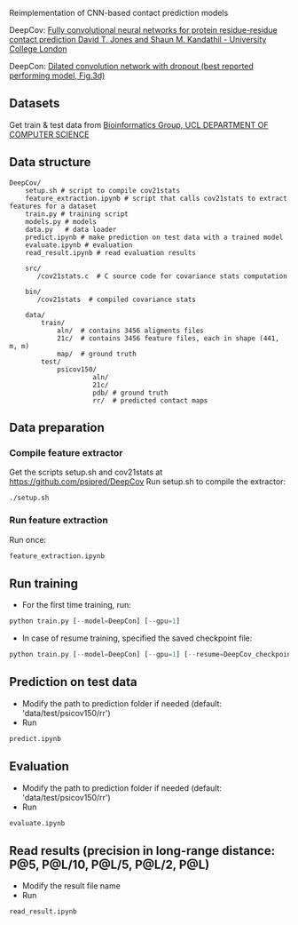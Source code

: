 Reimplementation of CNN-based contact prediction models

DeepCov:
[Fully convolutional neural networks for protein residue-residue contact prediction
David T. Jones and Shaun M. Kandathil - University College London](https://github.com/psipred/DeepCov)

DeepCon:
[Dilated convolution network with dropout (best reported performing model, Fig.3d)](https://github.com/ba-lab/DEEPCON/)

## Datasets
Get train & test data from [Bioinformatics Group, UCL DEPARTMENT OF COMPUTER SCIENCE](http://bioinfadmin.cs.ucl.ac.uk/downloads/contact_pred_datasets/)

## Data structure
```console
DeepCov/
    setup.sh # script to compile cov21stats 
    feature_extraction.ipynb # script that calls cov21stats to extract features for a dataset
    train.py # training script
    models.py # models
    data.py   # data loader
    predict.ipynb # make prediction on test data with a trained model
    evaluate.ipynb # evaluation 
    read_result.ipynb # read evaluation results
    
    src/ 
       /cov21stats.c  # C source code for covariance stats computation
    
    bin/ 
       /cov21stats  # compiled covariance stats
    
    data/
        train/
            aln/  # contains 3456 aligments files
            21c/  # contains 3456 feature files, each in shape (441, m, m)
            map/  # ground truth
        test/
            psicov150/
                     aln/
                     21c/
                     pdb/ # ground truth
                     rr/  # predicted contact maps
```

## Data preparation
### Compile feature extractor
Get the scripts setup.sh and cov21stats at https://github.com/psipred/DeepCov
Run setup.sh to compile the extractor:
```console
./setup.sh
```

### Run feature extraction
Run once:
```python
feature_extraction.ipynb
```

## Run training 
- For the first time training, run:
```python
python train.py [--model=DeepCon] [--gpu=1]
```

- In case of resume training, specified the saved checkpoint file:

```python
python train.py [--model=DeepCon] [--gpu=1] [--resume=DeepCov_checkpoint.pth.tar]
```

## Prediction on test data
- Modify the path to prediction folder if needed (default: 'data/test/psicov150/rr')
- Run
```Python
predict.ipynb
```

## Evaluation
- Modify the path to prediction folder if needed (default: 'data/test/psicov150/rr')
- Run
```Python
evaluate.ipynb
```

## Read results (precision in long-range distance: P@5, P@L/10, P@L/5, P@L/2, P@L)
- Modify the result file name
- Run
```Python
read_result.ipynb
```

